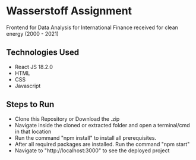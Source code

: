 # Wasserstoff Assignment

Frontend for Data Analysis for International Finance received for clean energy (2000 - 2021)

## Technologies Used

- React JS 18.2.0
- HTML
- CSS
- Javascript

## Steps to Run

- Clone this Repository or Download the .zip
- Navigate inside the cloned or extracted folder and open a terminal/cmd in that location
- Run the command "npm install" to install all prerequisites.
- After all required packages are installed. Run the command "npm start"
- Navigate to "http://localhost:3000" to see the deployed project
